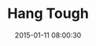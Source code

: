 ---
layout: post
title:  "Hang Tough"
number: "11"
date:   2015-01-11 08:00:30
large-image: "https://farm9.staticflickr.com/8655/16062668829_1b93e02b45_k.jpg"
---